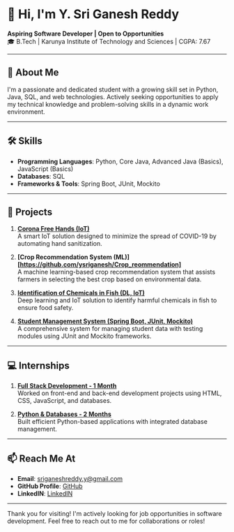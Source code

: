 # 👋 Hi, I'm **Y. Sri Ganesh Reddy**

**Aspiring Software Developer | Open to Opportunities**  
🎓 B.Tech | Karunya Institute of Technology and Sciences | CGPA: 7.67

---

## 💼 **About Me**
I'm a passionate and dedicated student with a growing skill set in Python, Java, SQL, and web technologies. Actively seeking opportunities to apply my technical knowledge and problem-solving skills in a dynamic work environment.

---

## 🛠️ **Skills**
- **Programming Languages**: Python, Core Java, Advanced Java (Basics), JavaScript (Basics)
- **Databases**: SQL
- **Frameworks & Tools**: Spring Boot, JUnit, Mockito

---

## 📂 **Projects**

1. **[Corona Free Hands (IoT)](Link)**  
   A smart IoT solution designed to minimize the spread of COVID-19 by automating hand sanitization.

2. **[Crop Recommendation System (ML)][https://github.com/ysriganesh/Crop_reommendation]**  
   A machine learning-based crop recommendation system that assists farmers in selecting the best crop based on environmental data.

3. **[Identification of Chemicals in Fish (DL, IoT)]([Link](https://github.com/ysriganesh/Finalyearproject))**  
   Deep learning and IoT solution to identify harmful chemicals in fish to ensure food safety.

4. **[Student Management System (Spring Boot, JUnit, Mockito)]([Link](https://github.com/ysriganesh/StudentManagement/blob/main/README.md))**  
   A comprehensive system for managing student data with testing modules using JUnit and Mockito frameworks.

---

## 💻 **Internships**

1. **[Full Stack Development - 1 Month]([Link](https://github.com/ysriganesh/Internship))**  
   Worked on front-end and back-end development projects using HTML, CSS, JavaScript, and databases.

2. **[Python & Databases - 2 Months]([Link](https://github.com/ysriganesh/Pharmacy))**  
   Built efficient Python-based applications with integrated database management.

---

## 📫 **Reach Me At**
- **Email**: sriganeshreddy.y@gmail.com  
- **GitHub Profile**: [GitHub](Link)
- **LinkedIN**: [LinkedIN](https://www.linkedin.com/in/y-sri-ganesh-reddy-1760b41b9/)

---

Thank you for visiting! I'm actively looking for job opportunities in software development. Feel free to reach out to me for collaborations or roles!
